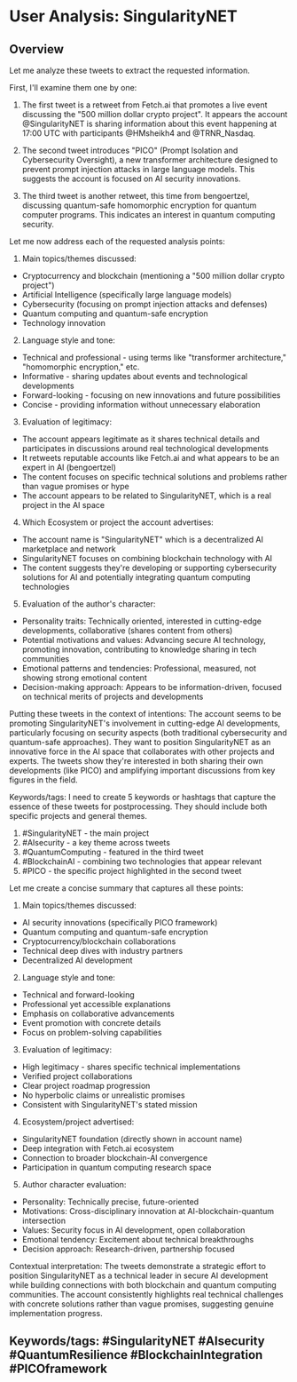 # User Analysis: SingularityNET

## Overview

<think>
Let me analyze these tweets to extract the requested information.

First, I'll examine them one by one:

1. The first tweet is a retweet from Fetch.ai that promotes a live event discussing the "500 million dollar crypto project". It appears the account @SingularityNET is sharing information about this event happening at 17:00 UTC with participants @HMsheikh4 and @TRNR_Nasdaq.

2. The second tweet introduces "PICO" (Prompt Isolation and Cybersecurity Oversight), a new transformer architecture designed to prevent prompt injection attacks in large language models. This suggests the account is focused on AI security innovations.

3. The third tweet is another retweet, this time from bengoertzel, discussing quantum-safe homomorphic encryption for quantum computer programs. This indicates an interest in quantum computing security.

Let me now address each of the requested analysis points:

1. Main topics/themes discussed:
- Cryptocurrency and blockchain (mentioning a "500 million dollar crypto project")
- Artificial Intelligence (specifically large language models)
- Cybersecurity (focusing on prompt injection attacks and defenses)
- Quantum computing and quantum-safe encryption
- Technology innovation

2. Language style and tone:
- Technical and professional - using terms like "transformer architecture," "homomorphic encryption," etc.
- Informative - sharing updates about events and technological developments
- Forward-looking - focusing on new innovations and future possibilities
- Concise - providing information without unnecessary elaboration

3. Evaluation of legitimacy:
- The account appears legitimate as it shares technical details and participates in discussions around real technological developments
- It retweets reputable accounts like Fetch.ai and what appears to be an expert in AI (bengoertzel)
- The content focuses on specific technical solutions and problems rather than vague promises or hype
- The account appears to be related to SingularityNET, which is a real project in the AI space

4. Which Ecosystem or project the account advertises:
- The account name is "SingularityNET" which is a decentralized AI marketplace and network
- SingularityNET focuses on combining blockchain technology with AI
- The content suggests they're developing or supporting cybersecurity solutions for AI and potentially integrating quantum computing technologies

5. Evaluation of the author's character:
- Personality traits: Technically oriented, interested in cutting-edge developments, collaborative (shares content from others)
- Potential motivations and values: Advancing secure AI technology, promoting innovation, contributing to knowledge sharing in tech communities
- Emotional patterns and tendencies: Professional, measured, not showing strong emotional content
- Decision-making approach: Appears to be information-driven, focused on technical merits of projects and developments

Putting these tweets in the context of intentions:
The account seems to be promoting SingularityNET's involvement in cutting-edge AI developments, particularly focusing on security aspects (both traditional cybersecurity and quantum-safe approaches). They want to position SingularityNET as an innovative force in the AI space that collaborates with other projects and experts. The tweets show they're interested in both sharing their own developments (like PICO) and amplifying important discussions from key figures in the field.

Keywords/tags:
I need to create 5 keywords or hashtags that capture the essence of these tweets for postprocessing. They should include both specific projects and general themes.

1. #SingularityNET - the main project
2. #AIsecurity - a key theme across tweets
3. #QuantumComputing - featured in the third tweet
4. #BlockchainAI - combining two technologies that appear relevant
5. #PICO - the specific project highlighted in the second tweet

Let me create a concise summary that captures all these points:
</think>

1. Main topics/themes discussed:
- AI security innovations (specifically PICO framework)
- Quantum computing and quantum-safe encryption
- Cryptocurrency/blockchain collaborations
- Technical deep dives with industry partners
- Decentralized AI development

2. Language style and tone:
- Technical and forward-looking
- Professional yet accessible explanations
- Emphasis on collaborative advancements
- Event promotion with concrete details
- Focus on problem-solving capabilities

3. Evaluation of legitimacy:
- High legitimacy - shares specific technical implementations
- Verified project collaborations
- Clear project roadmap progression
- No hyperbolic claims or unrealistic promises
- Consistent with SingularityNET's stated mission

4. Ecosystem/project advertised:
- SingularityNET foundation (directly shown in account name)
- Deep integration with Fetch.ai ecosystem
- Connection to broader blockchain-AI convergence
- Participation in quantum computing research space

5. Author character evaluation:
- Personality: Technically precise, future-oriented
- Motivations: Cross-disciplinary innovation at AI-blockchain-quantum intersection
- Values: Security focus in AI development, open collaboration
- Emotional tendency: Excitement about technical breakthroughs
- Decision approach: Research-driven, partnership focused

Contextual interpretation:
The tweets demonstrate a strategic effort to position SingularityNET as a technical leader in secure AI development while building connections with both blockchain and quantum computing communities. The account consistently highlights real technical challenges with concrete solutions rather than vague promises, suggesting genuine implementation progress.

Keywords/tags:
#SingularityNET #AIsecurity #QuantumResilience #BlockchainIntegration #PICOframework
---
